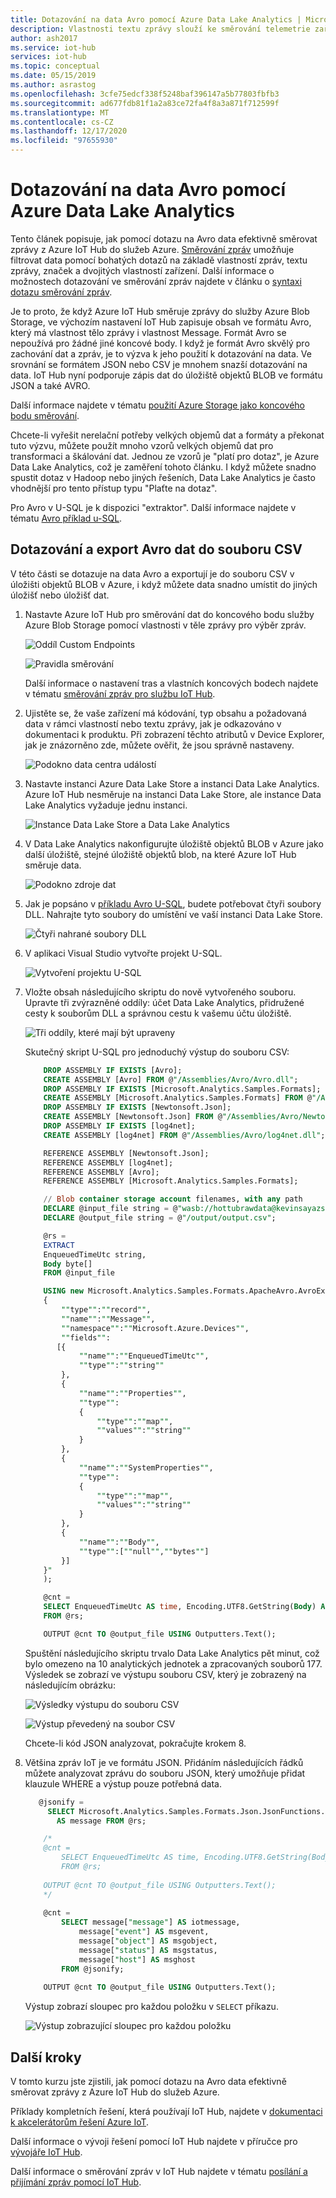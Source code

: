 ```yaml
---
title: Dotazování na data Avro pomocí Azure Data Lake Analytics | Microsoft Docs
description: Vlastnosti textu zprávy slouží ke směrování telemetrie zařízení do úložiště objektů BLOB a dotazování na data formátu Avro, která se zapisují do úložiště objektů BLOB.
author: ash2017
ms.service: iot-hub
services: iot-hub
ms.topic: conceptual
ms.date: 05/15/2019
ms.author: asrastog
ms.openlocfilehash: 3cfe75edcf338f5248baf396147a5b77803fbfb3
ms.sourcegitcommit: ad677fdb81f1a2a83ce72fa4f8a3a871f712599f
ms.translationtype: MT
ms.contentlocale: cs-CZ
ms.lasthandoff: 12/17/2020
ms.locfileid: "97655930"
---
```

# <a name="query-avro-data-by-using-azure-data-lake-analytics"></a>Dotazování na data Avro pomocí Azure Data Lake Analytics

Tento článek popisuje, jak pomocí dotazu na Avro data efektivně směrovat zprávy z Azure IoT Hub do služeb Azure. [Směrování zpráv](iot-hub-devguide-messages-d2c.md) umožňuje filtrovat data pomocí bohatých dotazů na základě vlastností zpráv, textu zprávy, značek a dvojitých vlastností zařízení. Další informace o možnostech dotazování ve směrování zpráv najdete v článku o [syntaxi dotazu směrování zpráv](iot-hub-devguide-routing-query-syntax.md).

Je to proto, že když Azure IoT Hub směruje zprávy do služby Azure Blob Storage, ve výchozím nastavení IoT Hub zapisuje obsah ve formátu Avro, který má vlastnost tělo zprávy i vlastnost Message. Formát Avro se nepoužívá pro žádné jiné koncové body. I když je formát Avro skvělý pro zachování dat a zpráv, je to výzva k jeho použití k dotazování na data. Ve srovnání se formátem JSON nebo CSV je mnohem snazší dotazování na data. IoT Hub nyní podporuje zápis dat do úložiště objektů BLOB ve formátu JSON a také AVRO.

Další informace najdete v tématu [použití Azure Storage jako koncového bodu směrování](iot-hub-devguide-messages-d2c.md#azure-storage-as-a-routing-endpoint).

Chcete-li vyřešit nerelační potřeby velkých objemů dat a formáty a překonat tuto výzvu, můžete použít mnoho vzorů velkých objemů dat pro transformaci a škálování dat. Jednou ze vzorů je "platí pro dotaz", je Azure Data Lake Analytics, což je zaměření tohoto článku. I když můžete snadno spustit dotaz v Hadoop nebo jiných řešeních, Data Lake Analytics je často vhodnější pro tento přístup typu "Plaťte na dotaz".

Pro Avro v U-SQL je k dispozici "extraktor". Další informace najdete v tématu [Avro příklad u-SQL](https://github.com/Azure/usql/tree/master/Examples/AvroExamples).

## <a name="query-and-export-avro-data-to-a-csv-file"></a>Dotazování a export Avro dat do souboru CSV

V této části se dotazuje na data Avro a exportují je do souboru CSV v úložišti objektů BLOB v Azure, i když můžete data snadno umístit do jiných úložišť nebo úložišť dat.

1. Nastavte Azure IoT Hub pro směrování dat do koncového bodu služby Azure Blob Storage pomocí vlastnosti v těle zprávy pro výběr zpráv.

   ![Oddíl Custom Endpoints](./media/iot-hub-query-avro-data/query-avro-data-1a.png)

   ![Pravidla směrování](./media/iot-hub-query-avro-data/query-avro-data-1b.png)

   Další informace o nastavení tras a vlastních koncových bodech najdete v tématu [směrování zpráv pro službu IoT Hub](iot-hub-create-through-portal.md#message-routing-for-an-iot-hub).

2. Ujistěte se, že vaše zařízení má kódování, typ obsahu a požadovaná data v rámci vlastností nebo textu zprávy, jak je odkazováno v dokumentaci k produktu. Při zobrazení těchto atributů v Device Explorer, jak je znázorněno zde, můžete ověřit, že jsou správně nastaveny.

   ![Podokno data centra událostí](./media/iot-hub-query-avro-data/query-avro-data-2.png)

3. Nastavte instanci Azure Data Lake Store a instanci Data Lake Analytics. Azure IoT Hub nesměruje na instanci Data Lake Store, ale instance Data Lake Analytics vyžaduje jednu instanci.

   ![Instance Data Lake Store a Data Lake Analytics](./media/iot-hub-query-avro-data/query-avro-data-3.png)

4. V Data Lake Analytics nakonfigurujte úložiště objektů BLOB v Azure jako další úložiště, stejné úložiště objektů blob, na které Azure IoT Hub směruje data.

   ![Podokno zdroje dat](./media/iot-hub-query-avro-data/query-avro-data-4.png)

5. Jak je popsáno v [příkladu Avro U-SQL](https://github.com/Azure/usql/tree/master/Examples/AvroExamples), budete potřebovat čtyři soubory DLL. Nahrajte tyto soubory do umístění ve vaší instanci Data Lake Store.

   ![Čtyři nahrané soubory DLL](./media/iot-hub-query-avro-data/query-avro-data-5.png)

6. V aplikaci Visual Studio vytvořte projekt U-SQL.

   ![Vytvoření projektu U-SQL](./media/iot-hub-query-avro-data/query-avro-data-6.png)

7. Vložte obsah následujícího skriptu do nově vytvořeného souboru. Upravte tři zvýrazněné oddíly: účet Data Lake Analytics, přidružené cesty k souborům DLL a správnou cestu k vašemu účtu úložiště.

   ![Tři oddíly, které mají být upraveny](./media/iot-hub-query-avro-data/query-avro-data-7a.png)

   Skutečný skript U-SQL pro jednoduchý výstup do souboru CSV:

    ```sql
        DROP ASSEMBLY IF EXISTS [Avro];
        CREATE ASSEMBLY [Avro] FROM @"/Assemblies/Avro/Avro.dll";
        DROP ASSEMBLY IF EXISTS [Microsoft.Analytics.Samples.Formats];
        CREATE ASSEMBLY [Microsoft.Analytics.Samples.Formats] FROM @"/Assemblies/Avro/Microsoft.Analytics.Samples.Formats.dll";
        DROP ASSEMBLY IF EXISTS [Newtonsoft.Json];
        CREATE ASSEMBLY [Newtonsoft.Json] FROM @"/Assemblies/Avro/Newtonsoft.Json.dll";
        DROP ASSEMBLY IF EXISTS [log4net];
        CREATE ASSEMBLY [log4net] FROM @"/Assemblies/Avro/log4net.dll";

        REFERENCE ASSEMBLY [Newtonsoft.Json];
        REFERENCE ASSEMBLY [log4net];
        REFERENCE ASSEMBLY [Avro];
        REFERENCE ASSEMBLY [Microsoft.Analytics.Samples.Formats];

        // Blob container storage account filenames, with any path
        DECLARE @input_file string = @"wasb://hottubrawdata@kevinsayazstorage/kevinsayIoT/{*}/{*}/{*}/{*}/{*}/{*}";
        DECLARE @output_file string = @"/output/output.csv";

        @rs =
        EXTRACT
        EnqueuedTimeUtc string,
        Body byte[]
        FROM @input_file

        USING new Microsoft.Analytics.Samples.Formats.ApacheAvro.AvroExtractor(@"
        {
            ""type"":""record"",
            ""name"":""Message"",
            ""namespace"":""Microsoft.Azure.Devices"",
            ""fields"":
           [{
                ""name"":""EnqueuedTimeUtc"",
                ""type"":""string""
            },
            {
                ""name"":""Properties"",
                ""type"":
                {
                    ""type"":""map"",
                    ""values"":""string""
                }
            },
            {
                ""name"":""SystemProperties"",
                ""type"":
                {
                    ""type"":""map"",
                    ""values"":""string""
                }
            },
            {
                ""name"":""Body"",
                ""type"":[""null"",""bytes""]
            }]
        }"
        );

        @cnt =
        SELECT EnqueuedTimeUtc AS time, Encoding.UTF8.GetString(Body) AS jsonmessage
        FROM @rs;

        OUTPUT @cnt TO @output_file USING Outputters.Text(); 
    ```

    Spuštění následujícího skriptu trvalo Data Lake Analytics pět minut, což bylo omezeno na 10 analytických jednotek a zpracovaných souborů 177. Výsledek se zobrazí ve výstupu souboru CSV, který je zobrazený na následujícím obrázku:

    ![Výsledky výstupu do souboru CSV](./media/iot-hub-query-avro-data/query-avro-data-7b.png)

    ![Výstup převedený na soubor CSV](./media/iot-hub-query-avro-data/query-avro-data-7c.png)

    Chcete-li kód JSON analyzovat, pokračujte krokem 8.

8. Většina zpráv IoT je ve formátu JSON. Přidáním následujících řádků můžete analyzovat zprávu do souboru JSON, který umožňuje přidat klauzule WHERE a výstup pouze potřebná data.

    ```sql
       @jsonify =
         SELECT Microsoft.Analytics.Samples.Formats.Json.JsonFunctions.JsonTuple(Encoding.UTF8.GetString(Body))
           AS message FROM @rs;
    
        /*
        @cnt =
            SELECT EnqueuedTimeUtc AS time, Encoding.UTF8.GetString(Body) AS jsonmessage
            FROM @rs;
        
        OUTPUT @cnt TO @output_file USING Outputters.Text();
        */
        
        @cnt =
            SELECT message["message"] AS iotmessage,
                message["event"] AS msgevent,
                message["object"] AS msgobject,
                message["status"] AS msgstatus,
                message["host"] AS msghost
            FROM @jsonify;
            
        OUTPUT @cnt TO @output_file USING Outputters.Text();
    ```

    Výstup zobrazí sloupec pro každou položku v `SELECT` příkazu.

    ![Výstup zobrazující sloupec pro každou položku](./media/iot-hub-query-avro-data/query-avro-data-8.png)

## <a name="next-steps"></a>Další kroky

V tomto kurzu jste zjistili, jak pomocí dotazu na Avro data efektivně směrovat zprávy z Azure IoT Hub do služeb Azure.

Příklady kompletních řešení, která používají IoT Hub, najdete v [dokumentaci k akcelerátorům řešení Azure IoT](../iot-accelerators/index.yml).

Další informace o vývoji řešení pomocí IoT Hub najdete v příručce pro [vývojáře IoT Hub](iot-hub-devguide.md).

Další informace o směrování zpráv v IoT Hub najdete v tématu [posílání a přijímání zpráv pomocí IoT Hub](iot-hub-devguide-messaging.md).
